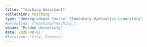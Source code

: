 ```yaml
---
title: "Teaching Assistant"
collection: teaching
type: "Undergraduate Course: Elementary Hydraulics Laboratory"
#permalink: /teaching/Teaching_1
venue: "Purdue University"
date: 2020-08-01
#location: "City, Country"
---
```


